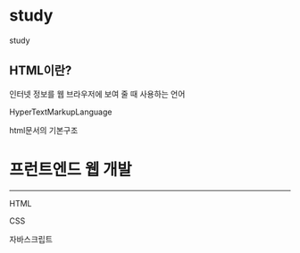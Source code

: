 # study
study


## HTML이란?

인터넷 정보를 웹 브라우저에 보여 줄 때 사용하는 언어

HyperTextMarkupLanguage


html문서의 기본구조 
<!DOCTYPE html>
<html lang="ko">
<head>
<meta charset="UTF-8">
<title>HTML 기본문서</title>
</head>
<body>
<h1>프런트엔드 웹 개발</h1>
<hr>
<p>HTML</p>
<p>CSS</p>
<p>자바스크립트</p>
</body>
</html>


